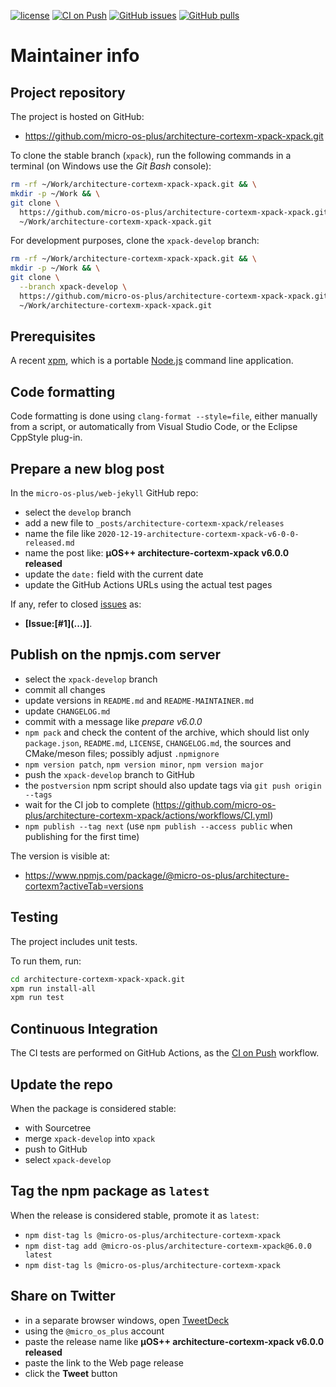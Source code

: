 [![license](https://img.shields.io/github/license/micro-os-plus/architecture-cortexm-xpack-xpack)](https://github.com/micro-os-plus/architecture-cortexm-xpack-xpack/blob/xpack/LICENSE)
[![CI on Push](https://github.com/micro-os-plus/architecture-cortexm-xpack-xpack/workflows/CI%20on%20Push/badge.svg)](https://github.com/micro-os-plus/architecture-cortexm-xpack-xpack/actions?query=workflow%3A%22CI+on+Push%22)
[![GitHub issues](https://img.shields.io/github/issues/micro-os-plus/architecture-cortexm-xpack-xpack.svg)](https://github.com/micro-os-plus/architecture-cortexm-xpack/issues/)
[![GitHub pulls](https://img.shields.io/github/issues-pr/micro-os-plus/architecture-cortexm-xpack-xpack.svg)](https://github.com/micro-os-plus/architecture-cortexm-xpack-xpack/pulls/)

# Maintainer info

## Project repository

The project is hosted on GitHub:

- <https://github.com/micro-os-plus/architecture-cortexm-xpack-xpack.git>

To clone the stable branch (`xpack`), run the following commands in a
terminal (on Windows use the _Git Bash_ console):

```sh
rm -rf ~/Work/architecture-cortexm-xpack-xpack.git && \
mkdir -p ~/Work && \
git clone \
  https://github.com/micro-os-plus/architecture-cortexm-xpack-xpack.git \
  ~/Work/architecture-cortexm-xpack-xpack.git
```

For development purposes, clone the `xpack-develop` branch:

```sh
rm -rf ~/Work/architecture-cortexm-xpack-xpack.git && \
mkdir -p ~/Work && \
git clone \
  --branch xpack-develop \
  https://github.com/micro-os-plus/architecture-cortexm-xpack-xpack.git \
  ~/Work/architecture-cortexm-xpack-xpack.git
```

## Prerequisites

A recent [xpm](https://xpack.github.io/xpm/), which is a portable
[Node.js](https://nodejs.org/) command line application.

## Code formatting

Code formatting is done using `clang-format --style=file`, either manually
from a script, or automatically from Visual Studio Code, or the Eclipse
CppStyle plug-in.

## Prepare a new blog post

In the `micro-os-plus/web-jekyll` GitHub repo:

- select the `develop` branch
- add a new file to `_posts/architecture-cortexm-xpack/releases`
- name the file like `2020-12-19-architecture-cortexm-xpack-v6-0-0-released.md`
- name the post like: **µOS++ architecture-cortexm-xpack v6.0.0 released**
- update the `date:` field with the current date
- update the GitHub Actions URLs using the actual test pages

If any, refer to closed
[issues](https://github.com/micro-os-plus/architecture-cortexm-xpack/issues/)
as:

- **[Issue:\[#1\]\(...\)]**.

## Publish on the npmjs.com server

- select the `xpack-develop` branch
- commit all changes
- update versions in `README.md` and `README-MAINTAINER.md`
- update `CHANGELOG.md`
- commit with a message like _prepare v6.0.0_
- `npm pack` and check the content of the archive, which should list
  only `package.json`, `README.md`, `LICENSE`, `CHANGELOG.md`,
  the sources and CMake/meson files;
  possibly adjust `.npmignore`
- `npm version patch`, `npm version minor`, `npm version major`
- push the `xpack-develop` branch to GitHub
- the `postversion` npm script should also update tags via `git push origin --tags`
- wait for the CI job to complete
  (<https://github.com/micro-os-plus/architecture-cortexm-xpack/actions/workflows/CI.yml>)
- `npm publish --tag next` (use `npm publish --access public` when
  publishing for the first time)

The version is visible at:

- <https://www.npmjs.com/package/@micro-os-plus/architecture-cortexm?activeTab=versions>

## Testing

The project includes unit tests.

To run them, run:

```sh
cd architecture-cortexm-xpack-xpack.git
xpm run install-all
xpm run test
```

## Continuous Integration

The CI tests are performed on GitHub Actions, as the
[CI on Push](https://github.com/micro-os-plus/architecture-cortexm-xpack-xpack/actions?query=workflow%3A%22CI+on+Push%22)
workflow.

## Update the repo

When the package is considered stable:

- with Sourcetree
- merge `xpack-develop` into `xpack`
- push to GitHub
- select `xpack-develop`

## Tag the npm package as `latest`

When the release is considered stable, promote it as `latest`:

- `npm dist-tag ls @micro-os-plus/architecture-cortexm-xpack`
- `npm dist-tag add @micro-os-plus/architecture-cortexm-xpack@6.0.0 latest`
- `npm dist-tag ls @micro-os-plus/architecture-cortexm-xpack`

## Share on Twitter

- in a separate browser windows, open [TweetDeck](https://tweetdeck.twitter.com/)
- using the `@micro_os_plus` account
- paste the release name like **µOS++ architecture-cortexm-xpack v6.0.0 released**
- paste the link to the Web page release
- click the **Tweet** button

